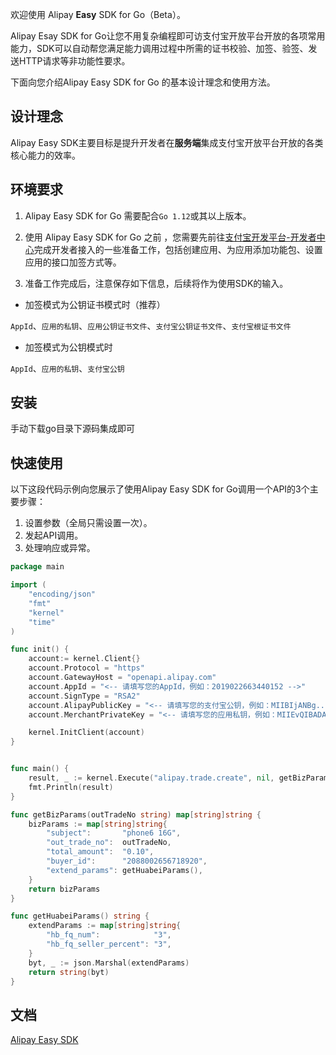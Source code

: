 欢迎使用 Alipay **Easy** SDK for Go（Beta）。

Alipay Esay SDK for Go让您不用复杂编程即可访支付宝开放平台开放的各项常用能力，SDK可以自动帮您满足能力调用过程中所需的证书校验、加签、验签、发送HTTP请求等非功能性要求。

下面向您介绍Alipay Easy SDK for Go 的基本设计理念和使用方法。

## 设计理念

Alipay Easy SDK主要目标是提升开发者在**服务端**集成支付宝开放平台开放的各类核心能力的效率。

## 环境要求
1. Alipay Easy SDK for Go 需要配合`Go 1.12`或其以上版本。

2. 使用 Alipay Easy SDK for Go 之前 ，您需要先前往[支付宝开发平台-开发者中心](https://openhome.alipay.com/platform/developerIndex.htm)完成开发者接入的一些准备工作，包括创建应用、为应用添加功能包、设置应用的接口加签方式等。

3. 准备工作完成后，注意保存如下信息，后续将作为使用SDK的输入。

* 加签模式为公钥证书模式时（推荐）

`AppId`、`应用的私钥`、`应用公钥证书文件`、`支付宝公钥证书文件`、`支付宝根证书文件`

* 加签模式为公钥模式时

`AppId`、`应用的私钥`、`支付宝公钥`

## 安装
手动下载go目录下源码集成即可

## 快速使用
以下这段代码示例向您展示了使用Alipay Easy SDK for Go调用一个API的3个主要步骤：

1. 设置参数（全局只需设置一次）。
2. 发起API调用。
3. 处理响应或异常。

```go
package main

import (
	"encoding/json"
	"fmt"
	"kernel"
	"time"
)

func init() {
	account:= kernel.Client{}
	account.Protocol = "https"
	account.GatewayHost = "openapi.alipay.com"
	account.AppId = "<-- 请填写您的AppId，例如：2019022663440152 -->"
	account.SignType = "RSA2"
	account.AlipayPublicKey = "<-- 请填写您的支付宝公钥，例如：MIIBIjANBg... -->"
	account.MerchantPrivateKey = "<-- 请填写您的应用私钥，例如：MIIEvQIBADANB ... ... -->"

	kernel.InitClient(account)
}


func main() {
	result, _ := kernel.Execute("alipay.trade.create", nil, getBizParams(time.Now().Format("2006-01-02 15:04:05")))
	fmt.Println(result)
}

func getBizParams(outTradeNo string) map[string]string {
	bizParams := map[string]string{
		"subject":       "phone6 16G",
		"out_trade_no":  outTradeNo,
		"total_amount":  "0.10",
		"buyer_id":      "2088002656718920",
		"extend_params": getHuabeiParams(),
	}
	return bizParams
}

func getHuabeiParams() string {
	extendParams := map[string]string{
		"hb_fq_num":            "3",
		"hb_fq_seller_percent": "3",
	}
	byt, _ := json.Marshal(extendParams)
	return string(byt)
}
```

## 文档

[Alipay Easy SDK](./../README.md)
